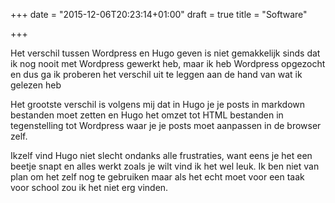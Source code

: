 +++
date = "2015-12-06T20:23:14+01:00"
draft = true
title = "Software"

+++

Het verschil tussen Wordpress en Hugo geven is niet gemakkelijk sinds dat ik nog nooit met Wordpress gewerkt heb,
maar ik heb Wordpress opgezocht en dus ga ik proberen het verschil uit te leggen aan de hand van wat ik gelezen heb

Het grootste verschil is volgens mij dat in Hugo je je posts in markdown bestanden moet zetten en Hugo het omzet tot HTML bestanden
in tegenstelling tot Wordpress waar je je posts moet aanpassen in de browser zelf.

Ikzelf vind Hugo niet slecht ondanks alle frustraties, want eens je het een beetje snapt en alles werkt zoals je wilt vind ik het wel leuk.
Ik ben niet van plan om het zelf nog te gebruiken maar als het echt moet voor een taak voor school zou ik het niet erg vinden.